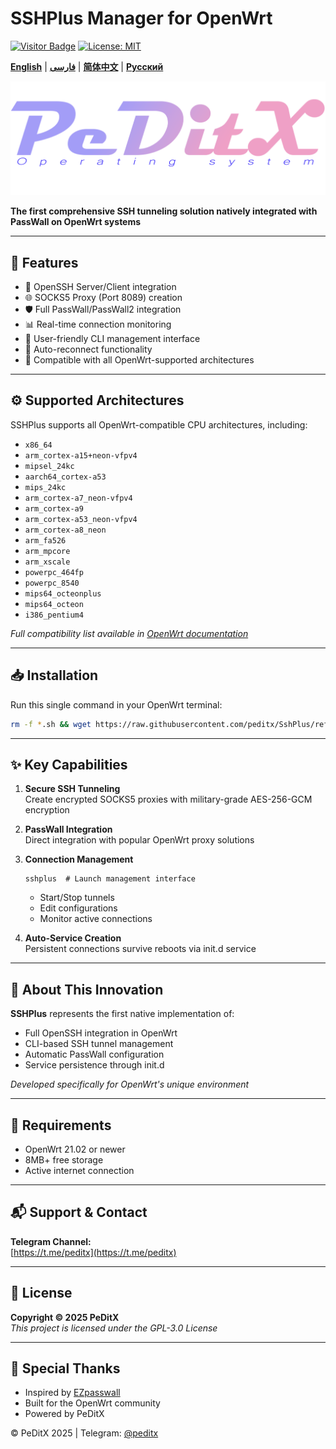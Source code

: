 # SSHPlus Manager for OpenWrt
[![Visitor Badge](https://img.shields.io/badge/Chat%20on-Telegram-blue.svg)](https://t.me/peditx) [![License: MIT](https://img.shields.io/badge/License-MIT-blue.svg)](https://opensource.org/licenses/MIT)

[**English**](README.md) | [**فارسی**](README_fa.md) | [**简体中文**](README-ch.md) | [**Русский**](README_ru.md)

![Banner](https://raw.githubusercontent.com/peditx/luci-theme-peditx/refs/heads/main/luasrc/brand.png)

**The first comprehensive SSH tunneling solution natively integrated with PassWall on OpenWrt systems**

---

## 🚀 Features
- 🔐 OpenSSH Server/Client integration
- 🌐 SOCKS5 Proxy (Port 8089) creation
- 🛡️ Full PassWall/PassWall2 integration
- 📊 Real-time connection monitoring
- 📜 User-friendly CLI management interface
- 🔄 Auto-reconnect functionality
- 🧩 Compatible with all OpenWrt-supported architectures

---


## ⚙️ Supported Architectures
SSHPlus supports all OpenWrt-compatible CPU architectures, including:

- `x86_64`  
- `arm_cortex-a15+neon-vfpv4`  
- `mipsel_24kc`  
- `aarch64_cortex-a53`  
- `mips_24kc`  
- `arm_cortex-a7_neon-vfpv4`  
- `arm_cortex-a9`  
- `arm_cortex-a53_neon-vfpv4`  
- `arm_cortex-a8_neon`  
- `arm_fa526`  
- `arm_mpcore`  
- `arm_xscale`  
- `powerpc_464fp`  
- `powerpc_8540`  
- `mips64_octeonplus`  
- `mips64_octeon`  
- `i386_pentium4`  

*Full compatibility list available in [OpenWrt documentation](https://openwrt.org/docs/guide-user/additional-software/package-installation)*

---

## 📥 Installation
Run this single command in your OpenWrt terminal:

```bash
rm -f *.sh && wget https://raw.githubusercontent.com/peditx/SshPlus/refs/heads/main/Files/install_sshplus.sh && sh install_sshplus.sh
```

---

## ✨ Key Capabilities
1. **Secure SSH Tunneling**  
   Create encrypted SOCKS5 proxies with military-grade AES-256-GCM encryption

2. **PassWall Integration**  
   Direct integration with popular OpenWrt proxy solutions

3. **Connection Management**  
   ```
   sshplus  # Launch management interface
   ```
   - Start/Stop tunnels
   - Edit configurations
   - Monitor active connections

4. **Auto-Service Creation**  
   Persistent connections survive reboots via init.d service

---

## 📜 About This Innovation
**SSHPlus** represents the first native implementation of:
- Full OpenSSH integration in OpenWrt
- CLI-based SSH tunnel management
- Automatic PassWall configuration
- Service persistence through init.d

*Developed specifically for OpenWrt's unique environment*

---

## 🔧 Requirements
- OpenWrt 21.02 or newer
- 8MB+ free storage
- Active internet connection

---

## 📬 Support & Contact
**Telegram Channel:**  
[https://t.me/peditx](https://t.me/peditx)

---

## 📄 License
**Copyright © 2025 PeDitX**  
*This project is licensed under the GPL-3.0 License*

---

## 🙏 Special Thanks
- Inspired by [EZpasswall](https://github.com/peditx/EZpasswall)
- Built for the OpenWrt community
- Powered by PeDitX



© PeDitX 2025 | Telegram: [@peditx](https://t.me/peditx)
